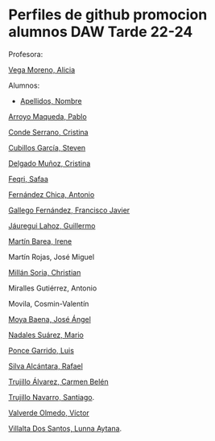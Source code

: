  
# Perfiles de github promocion alumnos DAW Tarde 22-24
Profesora:

[Vega Moreno, Alicia](https://github.com/AVegMor)

Alumnos:

* [Apellidos, Nombre](https://github.com/username)
  
[Arroyo Maqueda, Pablo](https://github.com/pawx10)

[Conde Serrano, Cristina](https://github.com/CrisConSer)

[Cubillos García, Steven](https://github.com/StevenCubillos22)

[Delgado Muñoz, Cristina](https://github.com/CrisDelgado99)

[Feqri, Safaa](https://github.com/Safaafeqri89)

[Fernández Chica, Antonio](https://github.com/Aerog12)

[Gallego Fernández, Francisco Javier](https://github.com/JaviGalFer)

[Jáuregui Lahoz, Guillermo](https://github.com/Guisseee)

[Martín Barea, Irene](https://github.com/IreneMB2001)

Martín Rojas, José Miguel

[Millán Soria, Christian](https://github.com/cmilsor245)

Miralles Gutiérrez, Antonio

Movila, Cosmin-Valentín

[Moya Baena, José Ángel](https://github.com/ArkanMB) 

[Nadales Suárez, Mario](https://github.com/MarioNadales)

[Ponce Garrido, Luis](https://github.com/luis6928)

[Silva Alcántara, Rafael](https://github.com/RafaelSilva27)

[Trujillo Álvarez, Carmen Belén](https://github.com/CarmenTrual)

[Trujillo Navarro, Santiago](https://github.com/SantiTru).

[Valverde Olmedo, Víctor](https://github.com/Victor01val)

[Villalta Dos Santos, Lunna Aytana](https://github.com/lvildos).




